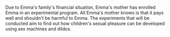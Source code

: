 Due to Emma's family's financial situation, Emma's mother has enrolled Emma in an experimental program. All Emma's mother knows is that it pays well and shouldn't be harmful to Emma.
The experiments that will be conducted aim to find out how children's sexual pleasure can be developed using sex machines and dildos.